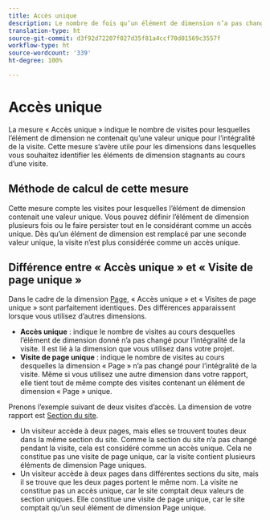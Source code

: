 ```yaml
---
title: Accès unique
description: Le nombre de fois qu’un élément de dimension n’a pas changé au cours d’une visite.
translation-type: ht
source-git-commit: d3f92d72207f027d35f81a4ccf70d01569c3557f
workflow-type: ht
source-wordcount: '339'
ht-degree: 100%

---
```



# Accès unique

La mesure « Accès unique » indique le nombre de visites pour lesquelles l’élément de dimension ne contenait qu’une valeur unique pour l’intégralité de la visite. Cette mesure s’avère utile pour les dimensions dans lesquelles vous souhaitez identifier les éléments de dimension stagnants au cours d’une visite.

## Méthode de calcul de cette mesure

Cette mesure compte les visites pour lesquelles l’élément de dimension contenait une valeur unique. Vous pouvez définir l’élément de dimension plusieurs fois ou le faire persister tout en le considérant comme un accès unique. Dès qu’un élément de dimension est remplacé par une seconde valeur unique, la visite n’est plus considérée comme un accès unique.

## Différence entre « Accès unique » et « Visite de page unique »

Dans le cadre de la dimension [Page](../dimensions/page.md), « Accès unique » et « Visites de page unique » sont parfaitement identiques. Des différences apparaissent lorsque vous utilisez d’autres dimensions.

* **Accès unique** : indique le nombre de visites au cours desquelles l’élément de dimension donné n’a pas changé pour l’intégralité de la visite. Il est lié à la dimension que vous utilisez dans votre projet.
* **Visite de page unique** : indique le nombre de visites au cours desquelles la dimension « Page » n’a pas changé pour l’intégralité de la visite. Même si vous utilisez une autre dimension dans votre rapport, elle tient tout de même compte des visites contenant un élément de dimension « Page » unique.

Prenons l’exemple suivant de deux visites d’accès. La dimension de votre rapport est [Section du site](../dimensions/site-section.md).

* Un visiteur accède à deux pages, mais elles se trouvent toutes deux dans la même section du site. Comme la section du site n’a pas changé pendant la visite, cela est considéré comme un accès unique. Cela ne constitue pas une visite de page unique, car la visite contient plusieurs éléments de dimension Page uniques.
* Un visiteur accède à deux pages dans différentes sections du site, mais il se trouve que les deux pages portent le même nom. La visite ne constitue pas un accès unique, car le site comptait deux valeurs de section uniques. Elle constitue une visite de page unique, car le site comptait qu’un seul élément de dimension Page unique.

